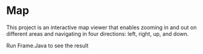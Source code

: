 # Map
 This project is an interactive map viewer that enables zooming in and out on different areas and navigating in four directions: left, right, up, and down.
 
 Run Frame.Java to see the result
